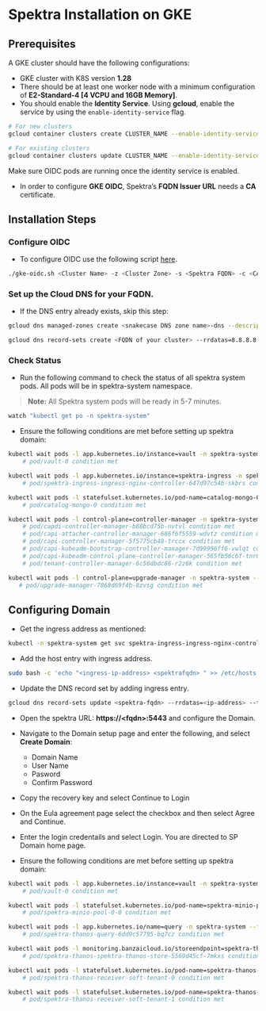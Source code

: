 # Spektra Installation on GKE

## Prerequisites
A GKE cluster should have the following configurations:
- GKE cluster with K8S version **1.28**
- There should be at least one worker node with a minimum configuration of **E2-Standard-4 [4 VCPU and 16GB Memory]**.
- You should enable the **Identity Service**. Using **gcloud**, enable the service by using the `enable-identity-service` flag.
 ```bash
 # For new clusters
 gcloud container clusters create CLUSTER_NAME --enable-identity-service
 
 # For existing clusters
 gcloud container clusters update CLUSTER_NAME --enable-identity-service
```
Make sure OIDC pods are running once the identity service is enabled.

- In order to configure **GKE OIDC**, Spektra’s **FQDN Issuer URL** needs a **CA** certificate.

## Installation Steps
### Configure OIDC
- To configure OIDC use the following script <a href="">here</a>.
```bash
./gke-oidc.sh <Cluster Name> -z <Cluster Zone> -s <Spektra FQDN> -c <CA cert file>,<CA key file>
```

### Set up the Cloud DNS for your FQDN.
- If the DNS entry already exists, skip this step:
```bash
gcloud dns managed-zones create <snakecase DNS zone name>-dns --description=<snakecase DNS zone name>-dns --dns-name=<DNS zone name> --visibility=private --networks=default

gcloud dns record-sets create <FQDN of your cluster> --rrdatas=8.8.8.8 --type=A --ttl=60 --zone=<snakecase DNS zone name>-dns
```

### Check Status
- Run the following command to check the status of all spektra system pods. All pods will be in spektra-system namespace.
> **Note:** All Spektra system pods will be ready in 5-7 minutes.
```bash
watch "kubectl get po -n spektra-system"
```
- Ensure the following conditions are met before setting up spektra domain:
```bash
kubectl wait pods -l app.kubernetes.io/instance=vault -n spektra-system --for condition=Initialized --timeout=0
    # pod/vault-0 condition met

kubectl wait pods -l app.kubernetes.io/instance=spektra-ingress -n spektra-system --for condition=Ready --timeout=0
    # pod/spektra-ingress-ingress-nginx-controller-647d97c54b-skbrs condition met

kubectl wait pods -l statefulset.kubernetes.io/pod-name=catalog-mongo-0 -n spektra-system --for condition=Ready --timeout=0
    # pod/catalog-mongo-0 condition met

kubectl wait pods -l control-plane=controller-manager -n spektra-system --for condition=Ready --timeout=0
    # pod/capdi-controller-manager-b88bcd75b-nvtvl condition met
    # pod/capi-attacher-controller-manager-686f6f5559-wdvtz condition met
    # pod/capi-controller-manager-5f5775cb48-trccx condition met
    # pod/capi-kubeadm-bootstrap-controller-manager-7d99996ff6-vwlqt condition met
    # pod/capi-kubeadm-control-plane-controller-manager-565fb56c6f-tnr6k condition met
    # pod/tenant-controller-manager-6c56dbdc86-r2z6k condition met

kubectl wait pods -l control-plane=upgrade-manager -n spektra-system --for condition=Ready --timeout=0
   # pod/upgrade-manager-7868d69f4b-8zvsg condition met
```

## Configuring Domain
- Get the ingress address as mentioned:
```bash
kubectl -n spektra-system get svc spektra-ingress-ingress-nginx-controller -o jsonpath="{.status.loadBalancer.ingress[0].ip}"
```
- Add the host entry with ingress address.
```bash
sudo bash -c 'echo "<ingress-ip-address> <spektrafqdn> " >> /etc/hosts'
```
- Update the DNS record set by adding ingress entry.
```bash
gcloud dns record-sets update <spektra-fqdn> --rrdatas=<ip-address> --type=A --ttl=60 --zone=zone-name
```
- Open the spektra URL: **https://&lt;fqdn&gt;:5443** and configure the Domain.
- Navigate to the Domain setup page and enter the following, and select **Create Domain**:
    - Domain Name
    - User Name
    - Pasword
    - Confirm Password

- Copy the recovery key and select Continue to Login
- On the Eula agreement page select the checkbox and then select Agree and Continue.
- Enter the login credentails and select Login. You are directed to SP Domain home page.
- Ensure the following conditions are met before setting up spektra domain:
```bash
kubectl wait pods -l app.kubernetes.io/instance=vault -n spektra-system --for condition=Ready --timeout=0
    # pod/vault-0 condition met

kubectl wait pods -l statefulset.kubernetes.io/pod-name=spektra-minio-pool-0-0 -n spektra-system --for condition=Ready --timeout=0
    # pod/spektra-minio-pool-0-0 condition met

kubectl wait pods -l app.kubernetes.io/name=query -n spektra-system --for condition=Ready --timeout=0
    # pod/spektra-thanos-query-6dd9c57795-bq7cz condition met

kubectl wait pods -l monitoring.banzaicloud.io/storeendpoint=spektra-thanos -n spektra-system --for condition=Ready --timeout=0
    # pod/spektra-thanos-spektra-thanos-store-5569d45cf-7mkxs condition met

kubectl wait pods -l statefulset.kubernetes.io/pod-name=spektra-thanos-receiver-soft-tenant-0 -n spektra-system --for condition=Ready --timeout=0
    # pod/spektra-thanos-receiver-soft-tenant-0 condition met

kubectl wait pods -l statefulset.kubernetes.io/pod-name=spektra-thanos-receiver-soft-tenant-1 -n spektra-system --for condition=Ready --timeout=0
    # pod/spektra-thanos-receiver-soft-tenant-1 condition met
```
